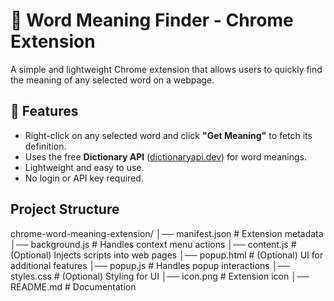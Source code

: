 # 📖 Word Meaning Finder - Chrome Extension

A simple and lightweight Chrome extension that allows users to quickly find the meaning of any selected word on a webpage.

## 🚀 Features
- Right-click on any selected word and click **"Get Meaning"** to fetch its definition.
- Uses the free **Dictionary API** ([dictionaryapi.dev](https://dictionaryapi.dev/)) for word meanings.
- Lightweight and easy to use.
- No login or API key required.

## Project Structure
chrome-word-meaning-extension/
│── manifest.json        # Extension metadata
│── background.js        # Handles context menu actions
│── content.js           # (Optional) Injects scripts into web pages
│── popup.html           # (Optional) UI for additional features
│── popup.js             # Handles popup interactions
│── styles.css           # (Optional) Styling for UI
│── icon.png             # Extension icon
│── README.md            # Documentation
